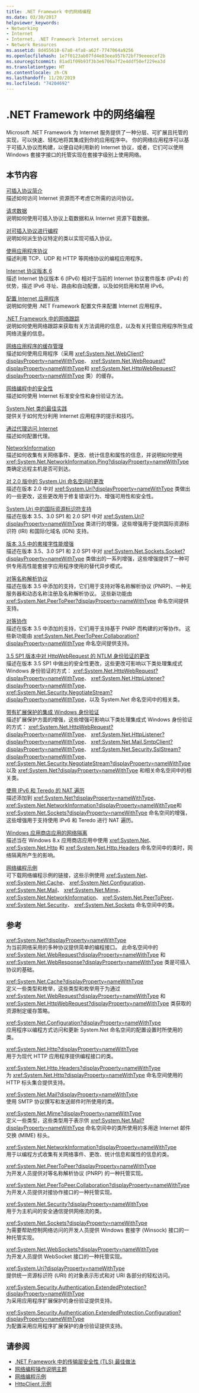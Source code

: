 ```yaml
---
title: .NET Framework 中的网络编程
ms.date: 03/30/2017
helpviewer_keywords:
- Networking
- Internet
- Internet, .NET Framework Internet services
- Network Resources
ms.assetid: 8d455610-67a0-4fa8-a62f-7747064a9256
ms.openlocfilehash: 1e7f0123ab07fd4e83eea957b72bf79eeeecef2b
ms.sourcegitcommit: 81ad1f09b93f3b3e6706a7f2e4ddf50ef229ea3d
ms.translationtype: HT
ms.contentlocale: zh-CN
ms.lasthandoff: 11/20/2019
ms.locfileid: "74204692"
---
```

# <a name="network-programming-in-the-net-framework"></a>.NET Framework 中的网络编程
Microsoft .NET Framework 为 Internet 服务提供了一种分层、可扩展且托管的实现，可以快速、轻松地将其集成到你的应用程序中。 你的网络应用程序可以基于可插入协议而构建，以便自动利用新的 Internet 协议，或者，它们可以使用 Windows 套接字接口的托管实现在套接字级别上使用网络。  
  
## <a name="in-this-section"></a>本节内容  

 [可插入协议简介](introducing-pluggable-protocols.md)  
 描述如何访问 Internet 资源而不考虑它所需的访问协议。  
  
 [请求数据](requesting-data.md)  
 说明如何使用可插入协议上载数据和从 Internet 资源下载数据。  
  
 [对可插入协议进行编程](programming-pluggable-protocols.md)  
 说明如何派生协议特定的类以实现可插入协议。  
  
 [使用应用程序协议](using-application-protocols.md)  
 描述利用 TCP、UDP 和 HTTP 等网络协议的编程应用程序。  
  
 [Internet 协议版本 6](internet-protocol-version-6.md)  
 描述 Internet 协议版本 6 (IPv6) 相对于当前的 Internet 协议套件版本 (IPv4) 的优势，描述 IPv6 寻址、路由和自动配置，以及如何启用和禁用 IPv6。  
  
 [配置 Internet 应用程序](configuring-internet-applications.md)  
 说明如何使用 .NET Framework 配置文件来配置 Internet 应用程序。  
  
 [.NET Framework 中的网络跟踪](network-tracing.md)  
 说明如何使用网络跟踪来获取有关方法调用的信息，以及有关托管应用程序所生成网络流量的信息。  
  
 [网络应用程序的缓存管理](cache-management-for-network-applications.md)  
 描述如何使用应用程序（采用 <xref:System.Net.WebClient?displayProperty=nameWithType>、 <xref:System.Net.WebRequest?displayProperty=nameWithType>和 <xref:System.Net.HttpWebRequest?displayProperty=nameWithType> 类）的缓存。  
  
 [网络编程中的安全性](security-in-network-programming.md)  
 描述如何使用 Internet 标准安全性和身份验证方法。  
  
 [System.Net 类的最佳实践](best-practices-for-system-net-classes.md)  
 提供关于如何充分利用 Internet 应用程序的提示和技巧。  
  
 [通过代理访问 Internet](accessing-the-internet-through-a-proxy.md)  
 描述如何配置代理。  
  
 [NetworkInformation](networkinformation.md)  
 描述如何收集有关网络事件、更改、统计信息和属性的信息，并说明如何使用 <xref:System.Net.NetworkInformation.Ping?displayProperty=nameWithType> 类确定远程主机是否可到达。  
  
 [对 2.0 版中的 System.Uri 命名空间的更改](changes-to-the-system-uri-namespace-in-version-2-0.md)  
 描述在版本 2.0 中对 <xref:System.Uri?displayProperty=nameWithType> 类做出的一些更改，这些更改用于修复错误行为、增强可用性和安全性。  
  
 [System.Uri 中的国际资源标识符支持](international-resource-identifier-support-in-system-uri.md)  
 描述在版本 3.5、3.0 SP1 和 2.0 SP1 中对 <xref:System.Uri?displayProperty=nameWithType> 类进行的增强，这些增强用于提供国际资源标识符 (IRI) 和国际化域名 (IDN) 支持。  
  
 [版本 3.5 中的套接字性能增强](socket-performance-enhancements-in-version-3-5.md)  
 描述在版本 3.5、3.0 SP1 和 2.0 SP1 中对 <xref:System.Net.Sockets.Socket?displayProperty=nameWithType> 类做出的一系列增强，这些增强提供了一种可供专用高性能套接字应用程序使用的替代异步模式。  
  
 [对等名称解析协议](peer-name-resolution-protocol.md)  
 描述在版本 3.5 中添加的支持，它们用于支持对等名称解析协议 (PNRP)、一种无服务器和动态名称注册及名称解析协议。 这些新功能由 <xref:System.Net.PeerToPeer?displayProperty=nameWithType> 命名空间提供支持。  
  
 [对等协作](peer-to-peer-collaboration.md)  
 描述在版本 3.5 中添加的支持，它们用于支持基于 PNRP 而构建的对等协作。 这些新功能由 <xref:System.Net.PeerToPeer.Collaboration?displayProperty=nameWithType> 命名空间提供支持。  
  
 [3.5 SP1 版本中对 HttpWebRequest 的 NTLM 身份验证的更改](changes-to-ntlm-authentication-for-httpwebrequest-in-version-3-5-sp1.md)  
 描述在版本 3.5 SP1 中做出的安全性更改，这些更改可影响以下类处理集成式 Windows 身份验证的方式： <xref:System.Net.HttpWebRequest?displayProperty=nameWithType>、 <xref:System.Net.HttpListener?displayProperty=nameWithType>、 <xref:System.Net.Security.NegotiateStream?displayProperty=nameWithType>，以及 System.Net 命名空间中的相关类。  
  
 [带有扩展保护的集成 Windows 身份验证](integrated-windows-authentication-with-extended-protection.md)  
 描述扩展保护方面的增强，这些增强可影响以下类处理集成式 Windows 身份验证的方式： <xref:System.Net.HttpWebRequest?displayProperty=nameWithType>、 <xref:System.Net.HttpListener?displayProperty=nameWithType>、 <xref:System.Net.Mail.SmtpClient?displayProperty=nameWithType>、 <xref:System.Net.Security.SslStream?displayProperty=nameWithType>、 <xref:System.Net.Security.NegotiateStream?displayProperty=nameWithType>以及 <xref:System.Net?displayProperty=nameWithType> 和相关命名空间中的相关类。  
  
 [使用 IPv6 和 Teredo 的 NAT 遍历](nat-traversal-using-ipv6-and-teredo.md)  
 描述添加到 <xref:System.Net?displayProperty=nameWithType>、 <xref:System.Net.NetworkInformation?displayProperty=nameWithType>和 <xref:System.Net.Sockets?displayProperty=nameWithType> 命名空间的增强，这些增强用于支持使用 IPv6 和 Teredo 进行 NAT 遍历。  
  
 [Windows 应用商店应用的网络隔离](network-isolation-for-windows-store-apps.md)  
 描述当在 Windows 8.x 应用商店应用中使用 <xref:System.Net>、<xref:System.Net.Http> 和 <xref:System.Net.Http.Headers> 命名空间中的类时，网络隔离所产生的影响。  
  
 [网络编程示例](network-programming-samples.md)  
 可下载网络编程示例的链接，这些示例使用 <xref:System.Net>、 <xref:System.Net.Cache>、 <xref:System.Net.Configuration>、 <xref:System.Net.Mail>、 <xref:System.Net.Mime>、 <xref:System.Net.NetworkInformation>、 <xref:System.Net.PeerToPeer>、 <xref:System.Net.Security>、 <xref:System.Net.Sockets> 命名空间中的类。  
  
## <a name="reference"></a>参考  
 <xref:System.Net?displayProperty=nameWithType>  
 为当前网络采用的多种协议提供简单的编程接口。 此命名空间中的 <xref:System.Net.WebRequest?displayProperty=nameWithType> 和 <xref:System.Net.WebResponse?displayProperty=nameWithType> 类是可插入协议的基础。  
  
 <xref:System.Net.Cache?displayProperty=nameWithType>  
 定义一些类型和枚举，这些类型和枚举用于为通过 <xref:System.Net.WebRequest?displayProperty=nameWithType> 和 <xref:System.Net.HttpWebRequest?displayProperty=nameWithType> 类获取的资源制定缓存策略。  
  
 <xref:System.Net.Configuration?displayProperty=nameWithType>  
 应用程序以编程方式访问和更新 System.Net 命名空间的配置设置时所使用的类。  
  
 <xref:System.Net.Http?displayProperty=nameWithType>  
 用于为现代 HTTP 应用程序提供编程接口的类。  
  
 <xref:System.Net.Http.Headers?displayProperty=nameWithType>  
 为 <xref:System.Net.Http?displayProperty=nameWithType> 命名空间使用的 HTTP 标头集合提供支持。  
  
 <xref:System.Net.Mail?displayProperty=nameWithType>  
 使用 SMTP 协议撰写和发送邮件时所使用的类。  
  
 <xref:System.Net.Mime?displayProperty=nameWithType>  
 定义一些类型，这些类型用于表示供 <xref:System.Net.Mail?displayProperty=nameWithType> 命名空间中的类所使用的多用途 Internet 邮件交换 (MIME) 标头。  
  
 <xref:System.Net.NetworkInformation?displayProperty=nameWithType>  
 用于以编程方式收集有关网络事件、更改、统计信息和属性的信息的类。  
  
 <xref:System.Net.PeerToPeer?displayProperty=nameWithType>  
 为开发人员提供对等名称解析协议 (PNRP) 的一种托管实现。  
  
 <xref:System.Net.PeerToPeer.Collaboration?displayProperty=nameWithType>  
 为开发人员提供对接协作接口的一种托管实现。  
  
 <xref:System.Net.Security?displayProperty=nameWithType>  
 用于为主机间的安全通信提供网络流的类。  
  
 <xref:System.Net.Sockets?displayProperty=nameWithType>  
 为需要帮助控制网络访问的开发人员提供 Windows 套接字 (Winsock) 接口的一种托管实现。  
  
 <xref:System.Net.WebSockets?displayProperty=nameWithType>  
 为开发人员提供 WebSocket 接口的一种托管实现。  
  
 <xref:System.Uri?displayProperty=nameWithType>  
 提供统一资源标识符 (URI) 的对象表示形式和对 URI 各部分的轻松访问。  
  
 <xref:System.Security.Authentication.ExtendedProtection?displayProperty=nameWithType>  
 为采用应用程序扩展保护的身份验证提供支持。  
  
 <xref:System.Security.Authentication.ExtendedProtection.Configuration?displayProperty=nameWithType>  
 为配置采用应用程序扩展保护的身份验证提供支持。  
  
## <a name="see-also"></a>请参阅

- [.NET Framework 中的传输层安全性 (TLS) 最佳做法](tls.md)
- [网络编程操作说明主题](network-programming-how-to-topics.md)
- [网络编程示例](network-programming-samples.md)
- [HttpClient 示例](https://code.msdn.microsoft.com/windowsapps/HttpClient-sample-55700664)
